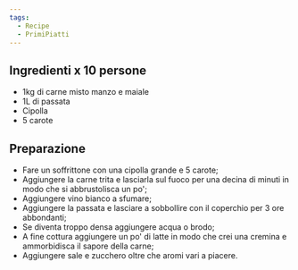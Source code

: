 ```yaml
---
tags:
  - Recipe
  - PrimiPiatti
---
```



## Ingredienti x 10 persone

* 1kg di carne misto manzo e maiale
* 1L di passata
* Cipolla
* 5 carote

## Preparazione

* Fare un soffrittone con una cipolla grande e 5 carote;
* Aggiungere la carne trita e lasciarla sul fuoco per una decina di minuti in modo che si abbrustolisca un po';
* Aggiungere vino bianco a sfumare;
* Aggiungere la passata e lasciare a sobbollire con il coperchio per 3 ore abbondanti;
* Se diventa troppo densa aggiungere acqua o brodo;
* A fine cottura aggiungere un po' di latte in modo che crei una cremina e ammorbidisca il sapore della carne;
* Aggiungere sale e zucchero oltre che aromi vari a piacere.
